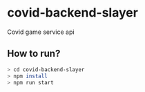 # covid-backend-slayer
Covid game service api


## How to run?
```sh
> cd covid-backend-slayer
> npm install
> npm run start
```
